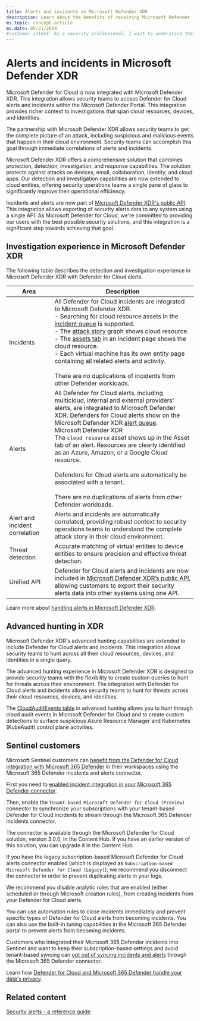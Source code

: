 ```yaml
---
title: Alerts and incidents in Microsoft Defender XDR
description: Learn about the benefits of receiving Microsoft Defender for Cloud's alerts in Microsoft Defender XDR 
ms.topic: concept-article
ms.date: 05/21/2024
#customer intent: As a security professional, I want to understand the benefits of integrating Microsoft Defender for Cloud alerts with Microsoft Defender XDR.
---
```


# Alerts and incidents in Microsoft Defender XDR

Microsoft Defender for Cloud is now integrated with Microsoft Defender XDR. This integration allows security teams to access Defender for Cloud alerts and incidents within the Microsoft Defender Portal. This integration provides richer context to investigations that span cloud resources, devices, and identities.

The partnership with Microsoft Defender XDR allows security teams to get the complete picture of an attack, including suspicious and malicious events that happen in their cloud environment. Security teams can accomplish this goal through immediate correlations of alerts and incidents.

Microsoft Defender XDR offers a comprehensive solution that combines protection, detection, investigation, and response capabilities. The solution protects against attacks on devices, email, collaboration, identity, and cloud apps. Our detection and investigation capabilities are now extended to cloud entities, offering security operations teams a single pane of glass to significantly improve their operational efficiency.

Incidents and alerts are now part of [Microsoft Defender XDR's public API](/microsoft-365/security/defender/api-overview). This integration allows exporting of security alerts data to any system using a single API. As Microsoft Defender for Cloud, we're committed to providing our users with the best possible security solutions, and this integration is a significant step towards achieving that goal.

## Investigation experience in Microsoft Defender XDR

The following table describes the detection and investigation experience in Microsoft Defender XDR with Defender for Cloud alerts.

| Area | Description |
|--|--|
| Incidents | All Defender for Cloud incidents are integrated to Microsoft Defender XDR. <br> - Searching for cloud resource assets in the [incident queue](/microsoft-365/security/defender/incident-queue) is supported. <br> - The [attack story](/microsoft-365/security/defender/investigate-incidents#attack-story) graph shows cloud resource. <br> - The [assets tab](/microsoft-365/security/defender/investigate-incidents#assets) in an incident page shows the cloud resource. <br> - Each virtual machine has its own entity page containing all related alerts and activity. <br> <br> There are no duplications of incidents from other Defender workloads. |
| Alerts  | All Defender for Cloud alerts, including multicloud, internal and external providers’ alerts, are integrated to Microsoft Defender XDR. Defenders for Cloud alerts show on the Microsoft Defender XDR [alert queue](/microsoft-365/security/defender-endpoint/alerts-queue-endpoint-detection-response). <br>Microsoft Defender XDR<br> The `cloud resource` asset shows up in the Asset tab of an alert. Resources are clearly identified as an Azure, Amazon, or a Google Cloud resource. <br> <br> Defenders for Cloud alerts are automatically be associated with a tenant. <br> <br> There are no duplications of alerts from other Defender workloads.|
| Alert and incident correlation | Alerts and incidents are automatically correlated, providing robust context to security operations teams to understand the complete attack story in their cloud environment. |
| Threat detection | Accurate matching of virtual entities to device entities to ensure precision and effective threat detection. |
| Unified API | Defender for Cloud alerts and incidents are now included in [Microsoft Defender XDR’s public API](/microsoft-365/security/defender/api-overview), allowing customers to export their security alerts data into other systems using one API. |

Learn more about [handling alerts in Microsoft Defender XDR](/microsoft-365/security/defender/microsoft-365-security-center-defender-cloud).

## Advanced hunting in XDR

Microsoft Defender XDR's advanced hunting capabilities are extended to include Defender for Cloud alerts and incidents. This integration allows security teams to hunt across all their cloud resources, devices, and identities in a single query.

The advanced hunting experience in Microsoft Defender XDR is designed to provide security teams with the flexibility to create custom queries to hunt for threats across their environment. The integration with Defender for Cloud alerts and incidents allows security teams to hunt for threats across their cloud resources, devices, and identities.

The [CloudAuditEvents table](/defender-xdr/advanced-hunting-cloudauditevents-table) in advanced hunting allows you to hunt through cloud audit events in Microsoft Defender for Cloud and to create custom detections to surface suspicious Azure Resource Manager and Kubernetes (KubeAudit) control plane activities.

## Sentinel customers

Microsoft Sentinel customers can [benefit from the Defender for Cloud integration with Microsoft 365 Defender](../sentinel/ingest-defender-for-cloud-incidents.md) in their workspaces using the Microsoft 365 Defender incidents and alerts connector.

First you need to [enabled incident integration in your Microsoft 365 Defender connector](../sentinel/connect-microsoft-365-defender.md).

Then, enable the `Tenant-based Microsoft Defender for Cloud (Preview)` connector to synchronize your subscriptions with your tenant-based Defender for Cloud incidents to stream through the Microsoft 365 Defender incidents connector.

The connector is available through the Microsoft Defender for Cloud solution, version 3.0.0, in the Content Hub. If you have an earlier version of this solution, you can upgrade it in the Content Hub.

If you have the legacy subscription-based Microsoft Defender for Cloud alerts connector enabled (which is displayed as `Subscription-based Microsoft Defender for Cloud (Legacy)`), we recommend you disconnect the connector in order to prevent duplicating alerts in your logs.

We recommend you disable analytic rules that are enabled (either scheduled or through Microsoft creation rules), from creating incidents from your Defender for Cloud alerts.

You can use automation rules to close incidents immediately and prevent specific types of Defender for Cloud alerts from becoming incidents. You can also use the built-in tuning capabilities in the Microsoft 365 Defender portal to prevent alerts from becoming incidents.

Customers who integrated their Microsoft 365 Defender incidents into Sentinel and want to keep their subscription-based settings and avoid tenant-based syncing can [opt out of syncing incidents and alerts](/microsoft-365/security/defender/microsoft-365-security-center-defender-cloud) through the Microsoft 365 Defender connector.

Learn how [Defender for Cloud and Microsoft 365 Defender handle your data's privacy](data-security.md#defender-for-cloud-and-microsoft-defender-365-defender-integration).

## Related content

[Security alerts - a reference guide](alerts-reference.md)
